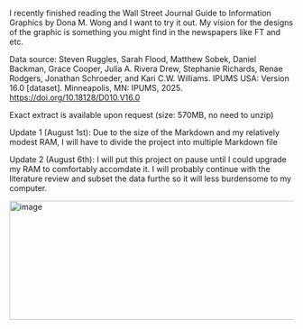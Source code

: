 I recently finished reading the Wall Street Journal Guide to Information Graphics by Dona M. Wong and I want to try it out. My vision for the designs of the graphic is something you might find in the newspapers like FT and etc.

Data source: Steven Ruggles, Sarah Flood, Matthew Sobek, Daniel Backman, Grace Cooper, Julia A. Rivera Drew, Stephanie Richards, Renae Rodgers, Jonathan Schroeder, and Kari C.W. Williams. IPUMS USA: Version 16.0 [dataset]. Minneapolis, MN: IPUMS, 2025. https://doi.org/10.18128/D010.V16.0

Exact extract is available upon request (size: 570MB, no need to unzip)

Update 1 (August 1st): Due to the size of the Markdown and my relatively modest RAM, I will have to divide the project into multiple Markdown file

Update 2  (August 6th): I will put this project on pause until I could upgrade my RAM to comfortably accomdate it. I will probably continue with the literature review and subset the data furthe so it will less burdensome to my computer.

<img width="903" height="211" alt="image" src="https://github.com/user-attachments/assets/bac5847c-ae7d-4f38-8dd7-4c6c853f93e9" />

